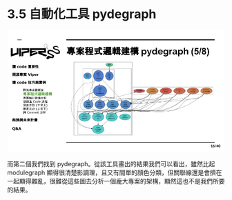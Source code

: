 # 3.5 自動化工具 pydegraph

![](../.gitbook/assets/coscup-versionpython-kai-yuan-ruan-ti-kao-gu-15.png)

而第二個我們找到 pydegraph。從該工具畫出的結果我們可以看出，雖然比起 modulegraph 顯得很清楚影調理，且又有間單的顏色分類，但關聯線還是會擠在一起顯得雜亂，很難從這些圖去分析一個龐大專案的架構，顯然這也不是我們所要的結果。


